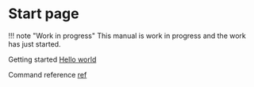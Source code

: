 # Start page

!!! note "Work in progress"
    This manual is work in progress and the work has just started.


Getting started [Hello world](introduction/helloworld.md)


Command reference [ref](reference/cmdreference/index.md)
